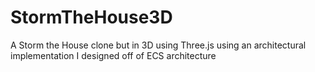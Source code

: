 # StormTheHouse3D
A Storm the House clone but in 3D using Three.js using an architectural implementation I designed off of ECS architecture
